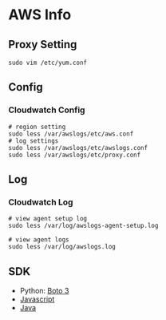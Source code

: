 # AWS Info

## Proxy Setting

```text
sudo vim /etc/yum.conf
```

## Config

### Cloudwatch Config

```text
# region setting
sudo less /var/awslogs/etc/aws.conf
# log settings
sudo less /var/awslogs/etc/awslogs.conf
sudo less /var/awslogs/etc/proxy.conf
```

## Log

### Cloudwatch Log

```text
# view agent setup log
sudo less /var/log/awslogs-agent-setup.log

# view agent logs
sudo less /var/log/awslogs.log
```

## SDK

* Python: [Boto 3](https://boto3.amazonaws.com/v1/documentation/api/latest/index.html)
* [Javascript](https://docs.aws.amazon.com/sdk-for-javascript/?id=docs_gateway)
* [Java](https://docs.aws.amazon.com/sdk-for-java/?id=docs_gateway)



